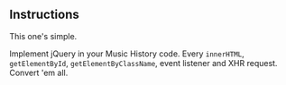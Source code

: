 ## Instructions

This one's simple.

Implement jQuery in your Music History code. Every `innerHTML`, `getElementById`, `getElementByClassName`, event listener and XHR request. Convert 'em all.